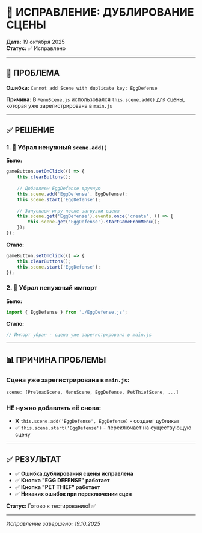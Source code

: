 # 🔄 ИСПРАВЛЕНИЕ: ДУБЛИРОВАНИЕ СЦЕНЫ

**Дата:** 19 октября 2025  
**Статус:** ✅ Исправлено

---

## 🐛 ПРОБЛЕМА

**Ошибка:** `Cannot add Scene with duplicate key: EggDefense`

**Причина:** В `MenuScene.js` использовался `this.scene.add()` для сцены, которая уже зарегистрирована в `main.js`

---

## ✅ РЕШЕНИЕ

### 1. 🔧 Убрал ненужный `scene.add()`

**Было:**
```javascript
gameButton.setOnClick(() => {
    this.clearButtons();
    
    // Добавляем EggDefense вручную
    this.scene.add('EggDefense', EggDefense);
    this.scene.start('EggDefense');
    
    // Запускаем игру после загрузки сцены
    this.scene.get('EggDefense').events.once('create', () => {
        this.scene.get('EggDefense').startGameFromMenu();
    });
});
```

**Стало:**
```javascript
gameButton.setOnClick(() => {
    this.clearButtons();
    this.scene.start('EggDefense');
});
```

### 2. 🔧 Убрал ненужный импорт

**Было:**
```javascript
import { EggDefense } from './EggDefense.js';
```

**Стало:**
```javascript
// Импорт убран - сцена уже зарегистрирована в main.js
```

---

## 📊 ПРИЧИНА ПРОБЛЕМЫ

### Сцена уже зарегистрирована в `main.js`:
```javascript
scene: [PreloadScene, MenuScene, EggDefense, PetThiefScene, ...]
```

### НЕ нужно добавлять её снова:
- ❌ `this.scene.add('EggDefense', EggDefense)` - создает дубликат
- ✅ `this.scene.start('EggDefense')` - переключает на существующую сцену

---

## ✅ РЕЗУЛЬТАТ

- ✅ **Ошибка дублирования сцены исправлена**
- ✅ **Кнопка "EGG DEFENSE" работает**
- ✅ **Кнопка "PET THIEF" работает**
- ✅ **Никаких ошибок при переключении сцен**

**Статус:** Готово к тестированию! ✅

---

*Исправление завершено: 19.10.2025*

